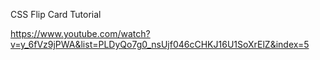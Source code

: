 CSS Flip Card Tutorial

https://www.youtube.com/watch?v=y_6fVz9jPWA&list=PLDyQo7g0_nsUjf046cCHKJ16U1SoXrElZ&index=5